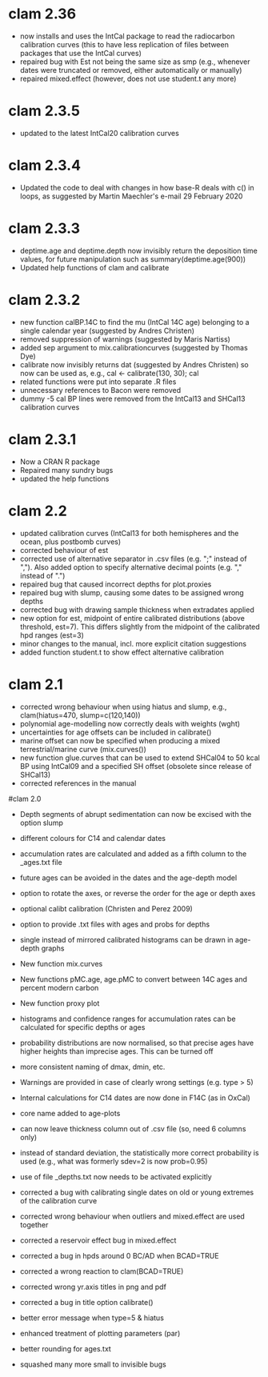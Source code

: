# clam 2.36
* now installs and uses the IntCal package to read the radiocarbon calibration curves (this to have less replication of files between packages that use the IntCal curves)
* repaired bug with Est not being the same size as smp (e.g., whenever dates were truncated or removed, either automatically or manually)
* repaired mixed.effect (however, does not use student.t any more)

# clam 2.3.5
* updated to the latest IntCal20 calibration curves

# clam 2.3.4

* Updated the code to deal with changes in how base-R deals with c() in loops, as suggested by Martin Maechler's e-mail 29 February 2020

# clam 2.3.3

* deptime.age and deptime.depth now invisibly return the deposition time values, for future manipulation such as summary(deptime.age(900))
* Updated help functions of clam and calibrate

# clam 2.3.2

* new function calBP.14C to find the mu (IntCal 14C age) belonging to a single calendar year (suggested by Andres Christen)
* removed suppression of warnings (suggested by Maris Nartiss)
* added sep argument to mix.calibrationcurves (suggested by Thomas Dye)
* calibrate now invisibly returns dat (suggested by Andres Christen) so now can be used as, e.g., cal <- calibrate(130, 30); cal
* related functions were put into separate .R files
* unnecessary references to Bacon were removed
* dummy -5 cal BP lines were removed from the IntCal13 and SHCal13 calibration curves

# clam 2.3.1

* Now a CRAN R package
* Repaired many sundry bugs
* updated the help functions

# clam 2.2

* updated calibration curves (IntCal13 for both hemispheres and the ocean, plus postbomb curves)
* corrected behaviour of est
* corrected use of alternative separator in .csv files (e.g. ";" instead of ","). Also added option to specify alternative decimal points (e.g. "," instead of ".")
* repaired bug that caused incorrect depths for plot.proxies
* repaired bug with slump, causing some dates to be assigned wrong depths
* corrected bug with drawing sample thickness when extradates applied
* new option for est, midpoint of entire calibrated distributions (above threshold, est=7). This differs slightly from the midpoint of the calibrated hpd ranges (est=3)
* minor changes to the manual, incl. more explicit citation suggestions
* added function student.t to show effect alternative calibration

# clam 2.1

* corrected wrong behaviour when using hiatus and slump, e.g., clam(hiatus=470, slump=c(120,140))
* polynomial age-modelling now correctly deals with weights (wght)
* uncertainties for age offsets can be included in calibrate()
* marine offset can now be specified when producing a mixed terrestrial/marine curve (mix.curves())
* new function glue.curves that can be used to extend SHCal04 to 50 kcal BP using IntCal09 and a specified SH offset (obsolete since release of SHCal13)
* corrected references in the manual

#clam 2.0

* Depth segments of abrupt sedimentation can now be excised with the option slump
* different colours for C14 and calendar dates
* accumulation rates are calculated and added as a fifth column to the _ages.txt file
* future ages can be avoided in the dates and the age-depth model
* option to rotate the axes, or reverse the order for the age or depth axes
* optional calibt calibration (Christen and Perez 2009)
* option to provide .txt files with ages and probs for depths
* single instead of mirrored calibrated histograms can be drawn in age-depth graphs

* New function mix.curves
* New functions pMC.age, age.pMC to convert between 14C ages and percent modern carbon
* New function proxy plot
* histograms and confidence ranges for accumulation rates can be calculated for specific depths or ages
* probability distributions are now normalised, so that precise ages have higher heights than imprecise ages. This can be turned off
* more consistent naming of dmax, dmin, etc.
* Warnings are provided in case of clearly wrong settings (e.g. type > 5)
* Internal calculations for C14 dates are now done in F14C (as in OxCal)
* core name added to age-plots
* can now leave thickness column out of .csv file (so, need 6 columns only)
* instead of standard deviation, the statistically more correct probability is used (e.g., what was formerly sdev=2 is now prob=0.95)
* use of file _depths.txt now needs to be activated explicitly
* corrected a bug with calibrating single dates on old or young extremes of the calibration curve
* corrected wrong behaviour when outliers and mixed.effect are used together
* corrected a reservoir effect bug in mixed.effect
* corrected a bug in hpds around 0 BC/AD when BCAD=TRUE
* corrected a wrong reaction to clam(BCAD=TRUE)
* corrected wrong yr.axis titles in png and pdf
* corrected a bug in title option calibrate()
* better error message when type=5 & hiatus
* enhanced treatment of plotting parameters (par)
* better rounding for ages.txt
* squashed many more small to invisible bugs
